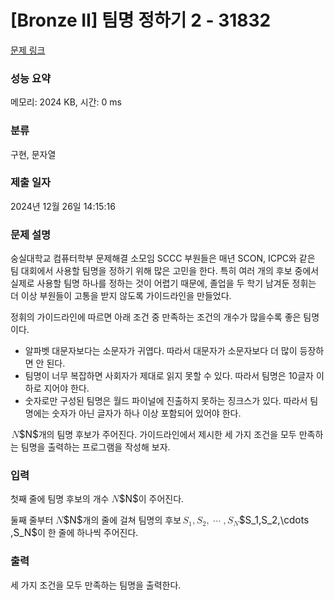 # [Bronze II] 팀명 정하기 2 - 31832 

[문제 링크](https://www.acmicpc.net/problem/31832) 

### 성능 요약

메모리: 2024 KB, 시간: 0 ms

### 분류

구현, 문자열

### 제출 일자

2024년 12월 26일 14:15:16

### 문제 설명

<p>숭실대학교 컴퓨터학부 문제해결 소모임 SCCC 부원들은 매년 SCON, ICPC와 같은 팀 대회에서 사용할 팀명을 정하기 위해 많은 고민을 한다. 특히 여러 개의 후보 중에서 실제로 사용할 팀명 하나를 정하는 것이 어렵기 때문에, 졸업을 두 학기 남겨둔 정휘는 더 이상 부원들이 고통을 받지 않도록 가이드라인을 만들었다.</p>

<p>정휘의 가이드라인에 따르면 아래 조건 중 만족하는 조건의 개수가 많을수록 좋은 팀명이다.</p>

<ul>
	<li>알파벳 대문자보다는 소문자가 귀엽다. 따라서 대문자가 소문자보다 더 많이 등장하면 안 된다.</li>
	<li>팀명이 너무 복잡하면 사회자가 제대로 읽지 못할 수 있다. 따라서 팀명은 10글자 이하로 지어야 한다.</li>
	<li>숫자로만 구성된 팀명은 월드 파이널에 진출하지 못하는 징크스가 있다. 따라서 팀명에는 숫자가 아닌 글자가 하나 이상 포함되어 있어야 한다.</li>
</ul>

<p><mjx-container class="MathJax" jax="CHTML" style="font-size: 109%; position: relative;"> <mjx-math class="MJX-TEX" aria-hidden="true"><mjx-mi class="mjx-i"><mjx-c class="mjx-c1D441 TEX-I"></mjx-c></mjx-mi></mjx-math><mjx-assistive-mml unselectable="on" display="inline"><math xmlns="http://www.w3.org/1998/Math/MathML"><mi>N</mi></math></mjx-assistive-mml><span aria-hidden="true" class="no-mathjax mjx-copytext">$N$</span></mjx-container>개의 팀명 후보가 주어진다. 가이드라인에서 제시한 세 가지 조건을 모두 만족하는 팀명을 출력하는 프로그램을 작성해 보자.</p>

### 입력 

 <p>첫째 줄에 팀명 후보의 개수 <mjx-container class="MathJax" jax="CHTML" style="font-size: 109%; position: relative;"><mjx-math class="MJX-TEX" aria-hidden="true"><mjx-mi class="mjx-i"><mjx-c class="mjx-c1D441 TEX-I"></mjx-c></mjx-mi></mjx-math><mjx-assistive-mml unselectable="on" display="inline"><math xmlns="http://www.w3.org/1998/Math/MathML"><mi>N</mi></math></mjx-assistive-mml><span aria-hidden="true" class="no-mathjax mjx-copytext">$N$</span></mjx-container>이 주어진다.</p>

<p>둘째 줄부터 <mjx-container class="MathJax" jax="CHTML" style="font-size: 109%; position: relative;"><mjx-math class="MJX-TEX" aria-hidden="true"><mjx-mi class="mjx-i"><mjx-c class="mjx-c1D441 TEX-I"></mjx-c></mjx-mi></mjx-math><mjx-assistive-mml unselectable="on" display="inline"><math xmlns="http://www.w3.org/1998/Math/MathML"><mi>N</mi></math></mjx-assistive-mml><span aria-hidden="true" class="no-mathjax mjx-copytext">$N$</span></mjx-container>개의 줄에 걸쳐 팀명의 후보 <mjx-container class="MathJax" jax="CHTML" style="font-size: 109%; position: relative;"><mjx-math class="MJX-TEX" aria-hidden="true"><mjx-msub><mjx-mi class="mjx-i"><mjx-c class="mjx-c1D446 TEX-I"></mjx-c></mjx-mi><mjx-script style="vertical-align: -0.15em; margin-left: -0.032em;"><mjx-mn class="mjx-n" size="s"><mjx-c class="mjx-c31"></mjx-c></mjx-mn></mjx-script></mjx-msub><mjx-mo class="mjx-n"><mjx-c class="mjx-c2C"></mjx-c></mjx-mo><mjx-msub space="2"><mjx-mi class="mjx-i"><mjx-c class="mjx-c1D446 TEX-I"></mjx-c></mjx-mi><mjx-script style="vertical-align: -0.15em; margin-left: -0.032em;"><mjx-mn class="mjx-n" size="s"><mjx-c class="mjx-c32"></mjx-c></mjx-mn></mjx-script></mjx-msub><mjx-mo class="mjx-n"><mjx-c class="mjx-c2C"></mjx-c></mjx-mo><mjx-mo class="mjx-n" space="2"><mjx-c class="mjx-c22EF"></mjx-c></mjx-mo><mjx-mo class="mjx-n" space="2"><mjx-c class="mjx-c2C"></mjx-c></mjx-mo><mjx-msub space="2"><mjx-mi class="mjx-i"><mjx-c class="mjx-c1D446 TEX-I"></mjx-c></mjx-mi><mjx-script style="vertical-align: -0.15em; margin-left: -0.032em;"><mjx-mi class="mjx-i" size="s"><mjx-c class="mjx-c1D441 TEX-I"></mjx-c></mjx-mi></mjx-script></mjx-msub></mjx-math><mjx-assistive-mml unselectable="on" display="inline"><math xmlns="http://www.w3.org/1998/Math/MathML"><msub><mi>S</mi><mn>1</mn></msub><mo>,</mo><msub><mi>S</mi><mn>2</mn></msub><mo>,</mo><mo>⋯</mo><mo>,</mo><msub><mi>S</mi><mi>N</mi></msub></math></mjx-assistive-mml><span aria-hidden="true" class="no-mathjax mjx-copytext">$S_1,S_2,\cdots ,S_N$</span></mjx-container>이 한 줄에 하나씩 주어진다.</p>

### 출력 

 <p>세 가지 조건을 모두 만족하는 팀명을 출력한다.</p>

